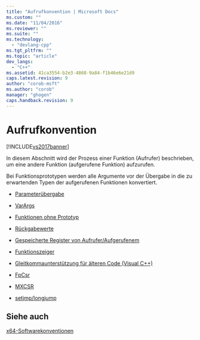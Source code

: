 ```yaml
---
title: "Aufrufkonvention | Microsoft Docs"
ms.custom: ""
ms.date: "11/04/2016"
ms.reviewer: ""
ms.suite: ""
ms.technology: 
  - "devlang-cpp"
ms.tgt_pltfrm: ""
ms.topic: "article"
dev_langs: 
  - "C++"
ms.assetid: 41ca3554-b2e3-4868-9a84-f1b46e6e21d9
caps.latest.revision: 9
author: "corob-msft"
ms.author: "corob"
manager: "ghogen"
caps.handback.revision: 9
---
```

# Aufrufkonvention
[!INCLUDE[vs2017banner](../assembler/inline/includes/vs2017banner.md)]

In diesem Abschnitt wird der Prozess einer Funktion \(Aufrufer\) beschrieben, um eine andere Funktion \(aufgerufene Funktion\) aufzurufen.  
  
 Bei Funktionsprototypen werden alle Argumente vor der Übergabe in die zu erwartenden Typen der aufgerufenen Funktionen konvertiert.  
  
-   [Parameterübergabe](../build/parameter-passing.md)  
  
-   [VarArgs](../build/varargs.md)  
  
-   [Funktionen ohne Prototyp](../build/unprototyped-functions.md)  
  
-   [Rückgabewerte](../build/return-values-cpp.md)  
  
-   [Gespeicherte Register von Aufrufer\/Aufgerufenem](../build/caller-callee-saved-registers.md)  
  
-   [Funktionszeiger](../build/function-pointers.md)  
  
-   [Gleitkommaunterstützung für älteren Code \(Visual C\+\+\)](../build/floating-point-support-for-older-code-visual-cpp.md)  
  
-   [FpCsr](../build/fpcsr.md)  
  
-   [MXCSR](../build/mxcsr.md)  
  
-   [setjmp\/longjump](../build/setjmp-longjump.md)  
  
## Siehe auch  
 [x64\-Softwarekonventionen](../build/x64-software-conventions.md)